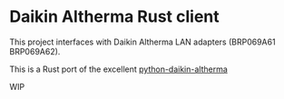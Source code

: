 # Daikin Altherma Rust client

This project interfaces with Daikin Altherma LAN adapters (BRP069A61 BRP069A62).

This is a Rust port of the excellent [python-daikin-altherma](https://github.com/Frankkkkk/python-daikin-altherma)


WIP

